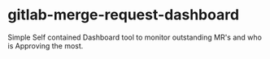 # gitlab-merge-request-dashboard
Simple Self contained Dashboard tool to monitor outstanding MR's and who is Approving the most.
